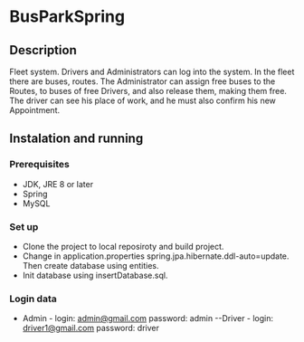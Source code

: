 # BusParkSpring

## Description

Fleet system. Drivers and Administrators can log into the system. In the fleet there are buses, routes. The Administrator can assign free buses to the Routes, to buses of free Drivers, and also release them, making them free. The driver can see his place of work, and he must also confirm his new Appointment.

## Instalation and running 
### Prerequisites

- JDK, JRE 8 or later
- Spring
- MySQL

### Set up
- Clone the project to local reposiroty and build project.
- Change in application.properties spring.jpa.hibernate.ddl-auto=update. Then create database using entities.
- Init database using insertDatabase.sql. 

### Login data
- Admin - login: admin@gmail.com password: admin
--Driver - login: driver1@gmail.com password: driver
